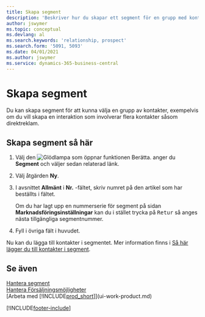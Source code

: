 ```yaml
---
title: Skapa segment
description: 'Beskriver hur du skapar ett segment för en grupp med kontakter i Business Central, till exempel för att rikta ett direktutskick till flera kontakter.'
author: jswymer
ms.topic: conceptual
ms.devlang: al
ms.search.keywords: 'relationship, prospect'
ms.search.form: '5091, 5093'
ms.date: 04/01/2021
ms.author: jswymer
ms.service: dynamics-365-business-central
---
```

# <a name="create-segments"></a>Skapa segment
Du kan skapa segment för att kunna välja en grupp av kontakter, exempelvis om du vill skapa en interaktion som involverar flera kontakter såsom direktreklam.

## <a name="to-create-a-segment"></a>Skapa segment så här
1. Välj den ![Glödlampa som öppnar funktionen Berätta.](media/ui-search/search_small.png "Berätta för mig vad du vill göra") anger du **Segment** och väljer sedan relaterad länk.
2. Välj åtgärden **Ny**.
3. I avsnittet **Allmänt** i **Nr.** -fältet, skriv numret på den artikel som har beställts i fältet.

    Om du har lagt upp en nummerserie för segment på sidan **Marknadsföringsinställningar** kan du i stället trycka på <kbd>Retur</kbd> så anges nästa tillgängliga segmentnummer.
4. Fyll i övriga fält i huvudet.

Nu kan du lägga till kontakter i segmentet. Mer information finns i [Så här lägger du till kontakter i segment](marketing-add-contact-segment.md).

## <a name="see-also"></a>Se även
[Hantera segment](marketing-segments.md)  
[Hantera Försäljningsmöjligheter](marketing-manage-sales-opportunities.md)  
[Arbeta med [!INCLUDE[prod_short](includes/prod_short.md)]](ui-work-product.md)  


[!INCLUDE[footer-include](includes/footer-banner.md)]

